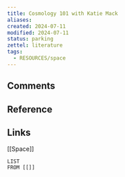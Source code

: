 ```yaml
---
title: Cosmology 101 with Katie Mack
aliases: 
created: 2024-07-11
modified: 2024-07-11
status: parking
zettel: literature
tags:
  - RESOURCES/space
---
```

## Comments

## Reference

## Links
[[Space]]
```dataview
LIST
FROM [[]]
```